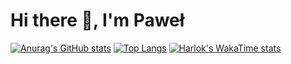 # Hi there 👋, I'm Paweł

[![Anurag's GitHub stats](https://github-readme-stats.vercel.app/api?username=PabloPicas0&show_icons=true)](https://github.com/PabloPicas0/github-readme-stats)
[![Top Langs](https://github-readme-stats.vercel.app/api/top-langs/?username=PabloPicas0&layout=donut)](https://github.com/PabloPicas0/github-readme-stats)
[![Harlok's WakaTime stats](https://github-readme-stats.vercel.app/api/wakatime?username=PabloPicas0)](https://github.com/PabloPicas0/github-readme-stats)

